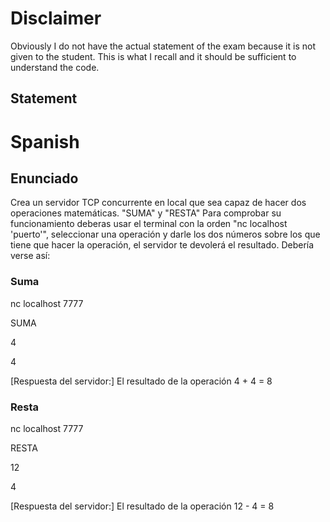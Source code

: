 
# Disclaimer

Obviously I do not have the actual statement of the exam because it is not given to the student.
This is what I recall and it should be sufficient to understand the code.

## Statement

# Spanish

## Enunciado

Crea un servidor TCP concurrente en local que sea capaz de hacer dos operaciones matemáticas. "SUMA" y "RESTA" 
Para comprobar su funcionamiento deberas usar el terminal con la orden "nc localhost 'puerto'", seleccionar una operación
y darle los dos números sobre los que tiene que hacer la operación, el servidor te devolerá el resultado. Debería verse así:

### Suma

nc localhost 7777

SUMA

4

4

[Respuesta del servidor:] El resultado de la operación 4 + 4 = 8

### Resta

nc localhost 7777 

RESTA 

12

4 

[Respuesta del servidor:] El resultado de la operación 12 - 4 = 8
